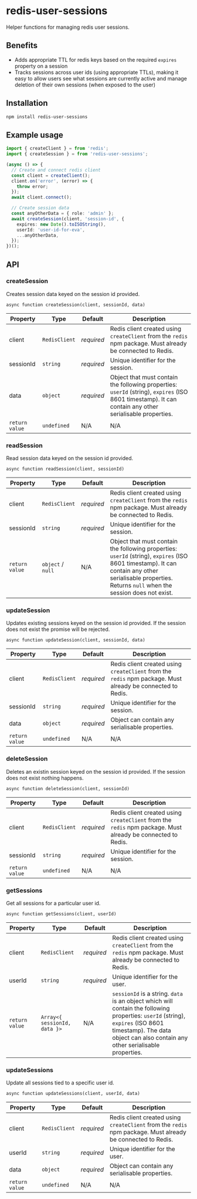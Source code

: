 # redis-user-sessions

Helper functions for managing redis user sessions.

## Benefits

- Adds appropriate TTL for redis keys based on the required `expires` property on a session
- Tracks sessions across user ids (using appropriate TTLs), making it easy to allow users see what sessions are currently active and manage deletion of their own sessions (when exposed to the user)

## Installation

```sh
npm install redis-user-sessions
```

## Example usage

```ts
import { createClient } = from 'redis';
import { createSession } = from 'redis-user-sessions';

(async () => {
  // Create and connect redis client
  const client = createClient();
  client.on('error', (error) => {
    throw error;
  });
  await client.connect();

  // Create session data
  const anyOtherData = { role: 'admin' };
  await createSession(client, 'session-id', {
    expires: new Date().toISOString(),
    userId: 'user-id-for-eva',
    ...anyOtherData,
  });
})();
```

## API

### createSession

Creates session data keyed on the session id provided.

`async function createSession(client, sessionId, data)`

<!-- https://www.tablesgenerator.com/markdown_tables -->

| Property       | Type          | Default    | Description                                                                                                                                             |
| -------------- | ------------- | ---------- | ------------------------------------------------------------------------------------------------------------------------------------------------------- |
| client         | `RedisClient` | _required_ | Redis client created using `createClient` from the `redis` npm package. Must already be connected to Redis.                                             |
| sessionId      | `string`      | _required_ | Unique identifier for the session.                                                                                                                      |
| data           | `object`      | _required_ | Object that must contain the following properties: `userId` (string), `expires` (ISO 8601 timestamp). It can contain any other serialisable properties. |
| `return value` | `undefined`   | N/A        | N/A                                                                                                                                                     |

### readSession

Read session data keyed on the session id provided.

`async function readSession(client, sessionId)`

<!-- https://www.tablesgenerator.com/markdown_tables -->

| Property       | Type              | Default    | Description                                                                                                                                                                                             |
| -------------- | ----------------- | ---------- | ------------------------------------------------------------------------------------------------------------------------------------------------------------------------------------------------------- |
| client         | `RedisClient`     | _required_ | Redis client created using `createClient` from the `redis` npm package. Must already be connected to Redis.                                                                                             |
| sessionId      | `string`          | _required_ | Unique identifier for the session.                                                                                                                                                                      |
| `return value` | `object` / `null` | N/A        | Object that must contain the following properties: `userId` (string), `expires` (ISO 8601 timestamp). It can contain any other serialisable properties. Returns `null` when the session does not exist. |

### updateSession

Updates existing sessions keyed on the session id provided. If the session does not exist the promise will be rejected.

`async function updateSession(client, sessionId, data)`

<!-- https://www.tablesgenerator.com/markdown_tables -->

| Property       | Type          | Default    | Description                                                                                                 |
| -------------- | ------------- | ---------- | ----------------------------------------------------------------------------------------------------------- |
| client         | `RedisClient` | _required_ | Redis client created using `createClient` from the `redis` npm package. Must already be connected to Redis. |
| sessionId      | `string`      | _required_ | Unique identifier for the session.                                                                          |
| data           | `object`      | _required_ | Object can contain any serialisable properties.                                                             |
| `return value` | `undefined`   | N/A        | N/A                                                                                                         |

### deleteSession

Deletes an existin session keyed on the session id provided. If the session does not exist nothing happens.

`async function deleteSession(client, sessionId)`

<!-- https://www.tablesgenerator.com/markdown_tables -->

| Property       | Type          | Default    | Description                                                                                                 |
| -------------- | ------------- | ---------- | ----------------------------------------------------------------------------------------------------------- |
| client         | `RedisClient` | _required_ | Redis client created using `createClient` from the `redis` npm package. Must already be connected to Redis. |
| sessionId      | `string`      | _required_ | Unique identifier for the session.                                                                          |
| `return value` | `undefined`   | N/A        | N/A                                                                                                         |

### getSessions

Get all sessions for a particular user id.

`async function getSessions(client, userId)`

<!-- https://www.tablesgenerator.com/markdown_tables -->

| Property       | Type                         | Default    | Description                                                                                                                                                                                                      |
| -------------- | ---------------------------- | ---------- | ---------------------------------------------------------------------------------------------------------------------------------------------------------------------------------------------------------------- |
| client         | `RedisClient`                | _required_ | Redis client created using `createClient` from the `redis` npm package. Must already be connected to Redis.                                                                                                      |
| userId         | `string`                     | _required_ | Unique identifier for the user.                                                                                                                                                                                  |
| `return value` | `Array<{ sessionId, data }>` | N/A        | `sessionId` is a string. `data` is an object which will contain the following properties: `userId` (string), `expires` (ISO 8601 timestamp). The data object can also contain any other serialisable properties. |

### updateSessions

Update all sessions tied to a specific user id.

`async function updateSessions(client, userId, data)`

<!-- https://www.tablesgenerator.com/markdown_tables -->

| Property       | Type          | Default    | Description                                                                                                 |
| -------------- | ------------- | ---------- | ----------------------------------------------------------------------------------------------------------- |
| client         | `RedisClient` | _required_ | Redis client created using `createClient` from the `redis` npm package. Must already be connected to Redis. |
| userId         | `string`      | _required_ | Unique identifier for the user.                                                                             |
| data           | `object`      | _required_ | Object can contain any serialisable properties.                                                             |
| `return value` | `undefined`   | N/A        | N/A                                                                                                         |
